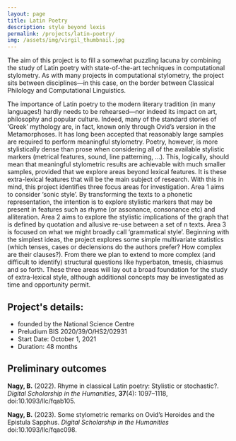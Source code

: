 ```yaml
---
layout: page
title: Latin Poetry
description: style beyond lexis
permalink: /projects/latin-poetry/
img: /assets/img/virgil_thumbnail.jpg
---
```


The aim of this project is to fill a somewhat puzzling lacuna by combining the study of Latin poetry with state-of-the-art techniques in computational stylometry. As with many projects in computational stylometry, the project sits between disciplines—in this case, on the border between Classical Philology and Computational Linguistics.

The importance of Latin poetry to the modern literary tradition (in many languages!) hardly needs to be rehearsed—nor indeed its impact on art, philosophy and popular culture. Indeed, many of the standard stories of ‘Greek’ mythology are, in fact, known only through Ovid’s version in the Metamorphoses. It has long been accepted that reasonably large samples are required to perform meaningful stylometry. Poetry, however, is more stylistically dense than prose when considering all of the available stylistic markers (metrical features, sound, line patterning, ...). This, logically, should mean that meaningful stylometric results are achievable with much smaller samples, provided that we explore areas beyond lexical features. It is these extra-lexical features that will be the main subject of research. With this in mind, this project identifies three focus areas for investigation. Area 1 aims to consider ‘sonic style’. By transforming the texts to a phonetic representation, the intention is to explore stylistic markers that may be present in features such as rhyme (or assonance, consonance etc) and alliteration. Area 2 aims to explore the stylistic implications of the graph that is defined by quotation and allusive re-use between a set of n texts. Area 3 is focused on what we might broadly call ‘grammatical style’. Beginning with the simplest ideas, the project explores some simple multivariate statistics (which tenses, cases or declensions do the authors prefer? How complex are their clauses?). From there we plan to extend to more complex (and difficult to identify) structural questions like hyperbaton, tmesis, chiasmus and so forth. These three areas will lay out a broad foundation for the study of extra-lexical style, although additional concepts may be investigated as time and opportunity permit.

## Project's details:

* founded by the National Science Centre
* Preludium BIS 2020/39/O/HS2/02931
* Start Date: October 1, 2021
* Duration: 48 months

## Preliminary outcomes

**Nagy, B.** (2022). Rhyme in classical Latin poetry: Stylistic or stochastic?. _Digital Scholarship in the Humanities_, **37**(4): 1097–1118, doi:10.1093/llc/fqab105.

**Nagy, B.** (2023). Some stylometric remarks on Ovid’s Heroides and the Epistula Sapphus. _Digital Scholarship in the Humanities_ doi:10.1093/llc/fqac098.



